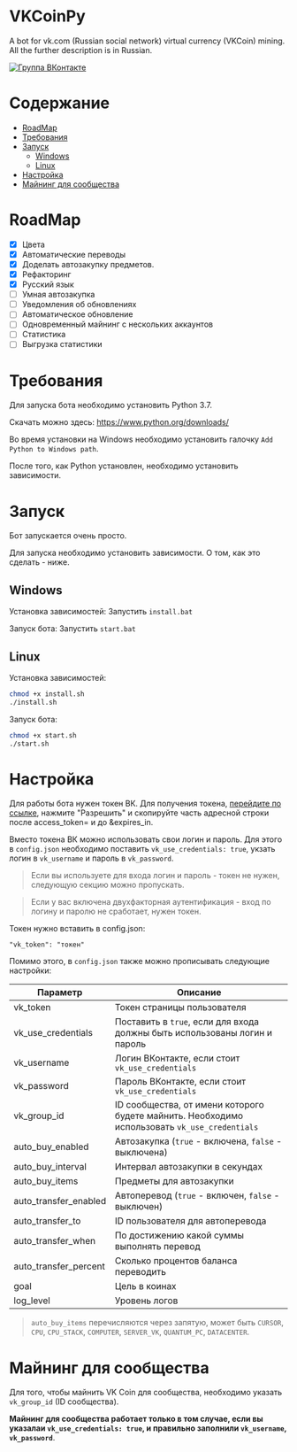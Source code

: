 # VKCoinPy
A bot for vk.com (Russian social network) virtual currency (VKCoin) mining. All the further description is in Russian.

[![Группа ВКонтакте](https://img.shields.io/badge/%D0%93%D1%80%D1%83%D0%BF%D0%BF%D0%B0%20VK-VKCoinPy-green.svg)](https://vk.com/vkcoinpy)

 # Содержание
 - [RoadMap](#roadmap)
 - [Требования](#requirements)
 - [Запуск](#setup)
    - [Windows](#setup-windows) 
    - [Linux](#setup-linux) 
 - [Настройка](#config)
 - [Майнинг для сообщества](#public-mining)
<a name = "roadmap"/>

# RoadMap
- [X] Цвета
- [X] Автоматические переводы
- [X] Доделать автозакупку предметов.
- [X] Рефакторинг
- [X] Русский язык
- [ ] Умная автозакупка
- [ ] Уведомления об обновлениях
- [ ] Автоматическое обновление
- [ ] Одновременный майнинг с нескольких аккаунтов
- [ ] Статистика
- [ ] Выгрузка статистики

<a name = "requirements"/>

# Требования
Для запуска бота необходимо установить Python 3.7.

Скачать можно здесь:
https://www.python.org/downloads/

Во время установки на Windows необходимо установить галочку `Add Python to Windows path`.

После того, как Python установлен, необходимо установить зависимости. 

<a name = "setup"/>

# Запуск
Бот запускается очень просто. 

Для запуска необходимо установить зависимости. О том, как это сделать - ниже. 

<a name = "setup-windows"/>

## Windows
Установка зависимостей: 
Запустить `install.bat`

Запуск бота:
Запустить `start.bat`

<a name = "setup-linux"/>

## Linux
Установка зависимостей: 
```bash
chmod +x install.sh
./install.sh
```

Запуск бота:
```bash
chmod +x start.sh
./start.sh
```

<a name = "config"/>

# Настройка
Для работы бота нужен токен ВК. 
Для получения токена, [перейдите по ссылке](https://vk.cc/9f4IXA), нажмите "Разрешить" и скопируйте часть адресной строки после access_token= и до &expires_in.

Вместо токена ВК можно использовать свои логин и пароль.
Для этого в `config.json` необходимо поставить `vk_use_credentials: true`, укзать логин в 
`vk_username` и пароль в `vk_password`. 

> Если вы используете для входа логин и пароль - токен не нужен, 
следующую секцию можно пропускать. 

> Если у вас включена двухфакторная аутентификация - вход по логину
и паролю не сработает, нужен токен.

Токен нужно вставить в config.json:

```
"vk_token": "токен"
```

Помимо этого, в `config.json` также можно прописывать следующие настройки: 

| Параметр              | Описание                                                                                      |
|-----------------------|-----------------------------------------------------------------------------------------------|
| vk_token              | Токен страницы пользователя                                                                   |
| vk_use_credentials    | Поставить в `true`, если для входа должны быть использованы логин и пароль                    |
| vk_username           | Логин ВКонтакте, если стоит `vk_use_credentials`                                              |
| vk_password           | Пароль ВКонтакте, если стоит `vk_use_credentials`                                             |
| vk_group_id           | ID сообщества, от имени которого будете майнить. Необходимо использовать `vk_use_credentials` |
| auto_buy_enabled      | Автозакупка (`true` - включена, `false` - выключена)                                          |
| auto_buy_interval     | Интервал автозакупки в секундах                                                               |
| auto_buy_items        | Предметы для автозакупки                                                                      |
| auto_transfer_enabled | Автоперевод (`true` - включен, `false` - выключен)                                            |
| auto_transfer_to      | ID пользователя для автоперевода                                                              |
| auto_transfer_when    | По достижению какой суммы выполнять перевод                                                   |
| auto_transfer_percent | Сколько процентов баланса переводить                                                          |
| goal                  | Цель в коинах                                                                                 |
| log_level             | Уровень логов                                                                                 |


> `auto_buy_items` перечисляются через запятую, может быть `CURSOR`, `CPU`, `CPU_STACK`, `COMPUTER`, `SERVER_VK`, `QUANTUM_PC`, `DATACENTER`. 


<a name = "public-mining"/>

# Майнинг для сообщества
Для того, чтобы майнить VK Coin для сообщества, необходимо указать `vk_group_id` (ID сообщества).

**Майнинг для сообщества работает только в том случае, если вы указалаи `vk_use_credentials: true`,
и правильно заполнили `vk_username`, `vk_password`**.